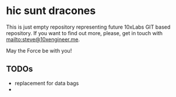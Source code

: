 # hic sunt dracones

This is just empty repository representing future 10xLabs GIT based repository. If you want to find out more, please, get in touch with [mailto:steve@10xengineer.me](steve@10xengineer.me).

May the Force be with you!

## TODOs

* replacement for data bags
* 